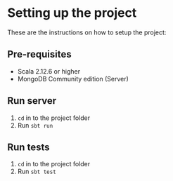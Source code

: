 # Setting up the project
These are the instructions on how to setup the project:
## Pre-requisites
- Scala 2.12.6 or higher
- MongoDB Community edition (Server)

## Run server
1. `cd` in to the project folder
2. Run `sbt run`

## Run tests
1. `cd` in to the project folder
2. Run `sbt test`